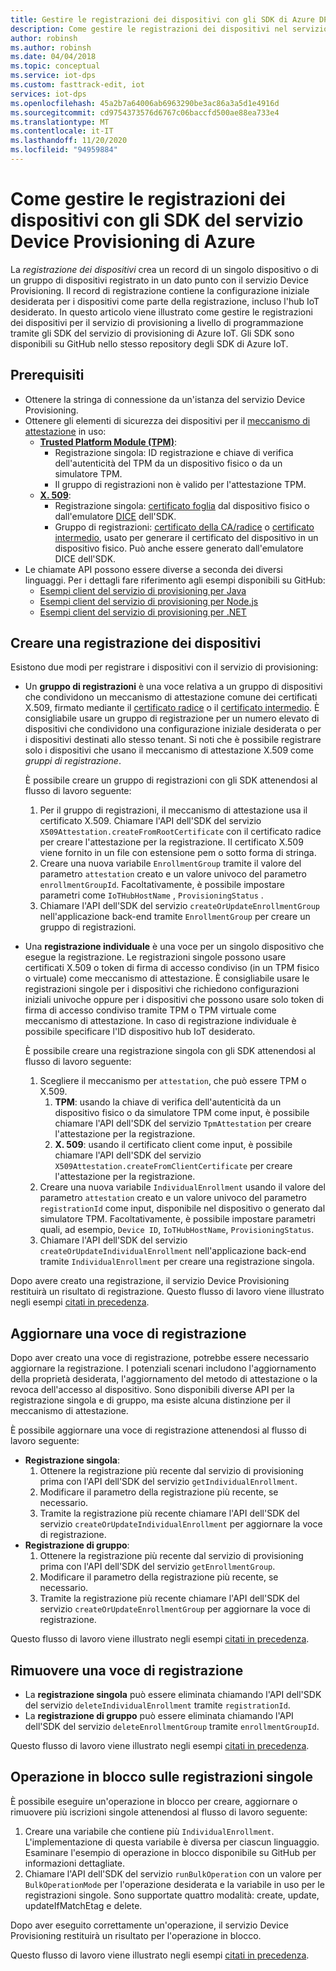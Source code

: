 ```yaml
---
title: Gestire le registrazioni dei dispositivi con gli SDK di Azure DPS
description: Come gestire le registrazioni dei dispositivi nel servizio Device provisioning in hub Internet (DPS) tramite gli SDK del servizio
author: robinsh
ms.author: robinsh
ms.date: 04/04/2018
ms.topic: conceptual
ms.service: iot-dps
ms.custom: fasttrack-edit, iot
services: iot-dps
ms.openlocfilehash: 45a2b7a64006ab6963290be3ac86a3a5d1e4916d
ms.sourcegitcommit: cd9754373576d6767c06baccfd500ae88ea733e4
ms.translationtype: MT
ms.contentlocale: it-IT
ms.lasthandoff: 11/20/2020
ms.locfileid: "94959884"
---
```

# <a name="how-to-manage-device-enrollments-with-azure-device-provisioning-service-sdks"></a>Come gestire le registrazioni dei dispositivi con gli SDK del servizio Device Provisioning di Azure
La *registrazione dei dispositivi* crea un record di un singolo dispositivo o di un gruppo di dispositivi registrato in un dato punto con il servizio Device Provisioning. Il record di registrazione contiene la configurazione iniziale desiderata per i dispositivi come parte della registrazione, incluso l'hub IoT desiderato. In questo articolo viene illustrato come gestire le registrazioni dei dispositivi per il servizio di provisioning a livello di programmazione tramite gli SDK del servizio di provisioning di Azure IoT.  Gli SDK sono disponibili su GitHub nello stesso repository degli SDK di Azure IoT.

## <a name="prerequisites"></a>Prerequisiti
* Ottenere la stringa di connessione da un'istanza del servizio Device Provisioning.
* Ottenere gli elementi di sicurezza dei dispositivi per il [meccanismo di attestazione](concepts-service.md#attestation-mechanism) in uso:
    * [**Trusted Platform Module (TPM)**](./concepts-tpm-attestation.md):
        * Registrazione singola: ID registrazione e chiave di verifica dell'autenticità del TPM da un dispositivo fisico o da un simulatore TPM.
        * Il gruppo di registrazioni non è valido per l'attestazione TPM.
    * [**X. 509**](./concepts-service.md#attestation-mechanism):
        * Registrazione singola: [certificato foglia](./concepts-service.md#attestation-mechanism) dal dispositivo fisico o dall'emulatore [DICE](https://azure.microsoft.com/blog/azure-iot-supports-new-security-hardware-to-strengthen-iot-security/) dell'SDK.
        * Gruppo di registrazioni: [certificato della CA/radice](./concepts-x509-attestation.md#root-certificate) o [certificato intermedio](./concepts-x509-attestation.md#intermediate-certificate), usato per generare il certificato del dispositivo in un dispositivo fisico.  Può anche essere generato dall'emulatore DICE dell'SDK.
* Le chiamate API possono essere diverse a seconda dei diversi linguaggi. Per i dettagli fare riferimento agli esempi disponibili su GitHub:
   * [Esempi client del servizio di provisioning per Java](https://github.com/Azure/azure-iot-sdk-java/tree/master/provisioning/provisioning-samples)
   * [Esempi client del servizio di provisioning per Node.js](https://github.com/Azure/azure-iot-sdk-node/tree/master/provisioning/service/samples)
   * [Esempi client del servizio di provisioning per .NET](https://github.com/Azure/azure-iot-sdk-csharp/tree/master/provisioning/service/samples)

## <a name="create-a-device-enrollment"></a>Creare una registrazione dei dispositivi
Esistono due modi per registrare i dispositivi con il servizio di provisioning:

* Un **gruppo di registrazioni** è una voce relativa a un gruppo di dispositivi che condividono un meccanismo di attestazione comune dei certificati X.509, firmato mediante il [certificato radice](./concepts-x509-attestation.md#root-certificate) o il [certificato intermedio](./concepts-x509-attestation.md#intermediate-certificate). È consigliabile usare un gruppo di registrazione per un numero elevato di dispositivi che condividono una configurazione iniziale desiderata o per i dispositivi destinati allo stesso tenant. Si noti che è possibile registrare solo i dispositivi che usano il meccanismo di attestazione X.509 come *gruppi di registrazione*. 

    È possibile creare un gruppo di registrazioni con gli SDK attenendosi al flusso di lavoro seguente:

    1. Per il gruppo di registrazioni, il meccanismo di attestazione usa il certificato X.509.  Chiamare l'API dell'SDK del servizio ```X509Attestation.createFromRootCertificate``` con il certificato radice per creare l'attestazione per la registrazione.  Il certificato X.509 viene fornito in un file con estensione pem o sotto forma di stringa.
    1. Creare una nuova variabile ```EnrollmentGroup``` tramite il valore del parametro ```attestation``` creato e un valore univoco del parametro ```enrollmentGroupId```.  Facoltativamente, è possibile impostare parametri come ```IoTHubHostName``` , ```ProvisioningStatus``` .
    2. Chiamare l'API dell'SDK del servizio ```createOrUpdateEnrollmentGroup``` nell'applicazione back-end tramite ```EnrollmentGroup``` per creare un gruppo di registrazioni.

* Una **registrazione individuale** è una voce per un singolo dispositivo che esegue la registrazione. Le registrazioni singole possono usare certificati X.509 o token di firma di accesso condiviso (in un TPM fisico o virtuale) come meccanismo di attestazione. È consigliabile usare le registrazioni singole per i dispositivi che richiedono configurazioni iniziali univoche oppure per i dispositivi che possono usare solo token di firma di accesso condiviso tramite TPM o TPM virtuale come meccanismo di attestazione. In caso di registrazione individuale è possibile specificare l'ID dispositivo hub IoT desiderato.

    È possibile creare una registrazione singola con gli SDK attenendosi al flusso di lavoro seguente:
    
    1. Scegliere il meccanismo per ```attestation```, che può essere TPM o X.509.
        1. **TPM**: usando la chiave di verifica dell'autenticità da un dispositivo fisico o da simulatore TPM come input, è possibile chiamare l'API dell'SDK del servizio ```TpmAttestation``` per creare l'attestazione per la registrazione. 
        2. **X. 509**: usando il certificato client come input, è possibile chiamare l'API dell'SDK del servizio ```X509Attestation.createFromClientCertificate``` per creare l'attestazione per la registrazione.
    2. Creare una nuova variabile ```IndividualEnrollment``` usando il valore del parametro ```attestation``` creato e un valore univoco del parametro ```registrationId``` come input, disponibile nel dispositivo o generato dal simulatore TPM.  Facoltativamente, è possibile impostare parametri quali, ad esempio, ```Device ID```, ```IoTHubHostName```, ```ProvisioningStatus```.
    3. Chiamare l'API dell'SDK del servizio ```createOrUpdateIndividualEnrollment``` nell'applicazione back-end tramite ```IndividualEnrollment``` per creare una registrazione singola.

Dopo avere creato una registrazione, il servizio Device Provisioning restituirà un risultato di registrazione. Questo flusso di lavoro viene illustrato negli esempi [citati in precedenza](#prerequisites).

## <a name="update-an-enrollment-entry"></a>Aggiornare una voce di registrazione

Dopo aver creato una voce di registrazione, potrebbe essere necessario aggiornare la registrazione.  I potenziali scenari includono l'aggiornamento della proprietà desiderata, l'aggiornamento del metodo di attestazione o la revoca dell'accesso al dispositivo.  Sono disponibili diverse API per la registrazione singola e di gruppo, ma esiste alcuna distinzione per il meccanismo di attestazione.

È possibile aggiornare una voce di registrazione attenendosi al flusso di lavoro seguente:
* **Registrazione singola**:
    1. Ottenere la registrazione più recente dal servizio di provisioning prima con l'API dell'SDK del servizio ```getIndividualEnrollment```.
    2. Modificare il parametro della registrazione più recente, se necessario. 
    3. Tramite la registrazione più recente chiamare l'API dell'SDK del servizio ```createOrUpdateIndividualEnrollment``` per aggiornare la voce di registrazione.
* **Registrazione di gruppo**:
    1. Ottenere la registrazione più recente dal servizio di provisioning prima con l'API dell'SDK del servizio ```getEnrollmentGroup```.
    2. Modificare il parametro della registrazione più recente, se necessario.
    3. Tramite la registrazione più recente chiamare l'API dell'SDK del servizio ```createOrUpdateEnrollmentGroup``` per aggiornare la voce di registrazione.

Questo flusso di lavoro viene illustrato negli esempi [citati in precedenza](#prerequisites).

## <a name="remove-an-enrollment-entry"></a>Rimuovere una voce di registrazione

* La **registrazione singola** può essere eliminata chiamando l'API dell'SDK del servizio ```deleteIndividualEnrollment``` tramite ```registrationId```.
* La **registrazione di gruppo** può essere eliminata chiamando l'API dell'SDK del servizio ```deleteEnrollmentGroup``` tramite ```enrollmentGroupId```.

Questo flusso di lavoro viene illustrato negli esempi [citati in precedenza](#prerequisites).

## <a name="bulk-operation-on-individual-enrollments"></a>Operazione in blocco sulle registrazioni singole

È possibile eseguire un'operazione in blocco per creare, aggiornare o rimuovere più iscrizioni singole attenendosi al flusso di lavoro seguente:

1. Creare una variabile che contiene più ```IndividualEnrollment```.  L'implementazione di questa variabile è diversa per ciascun linguaggio.  Esaminare l'esempio di operazione in blocco disponibile su GitHub per informazioni dettagliate.
2. Chiamare l'API dell'SDK del servizio ```runBulkOperation``` con un valore per ```BulkOperationMode``` per l'operazione desiderata e la variabile in uso per le registrazioni singole. Sono supportate quattro modalità: create, update, updateIfMatchEtag e delete.

Dopo aver eseguito correttamente un'operazione, il servizio Device Provisioning restituirà un risultato per l'operazione in blocco.

Questo flusso di lavoro viene illustrato negli esempi [citati in precedenza](#prerequisites).